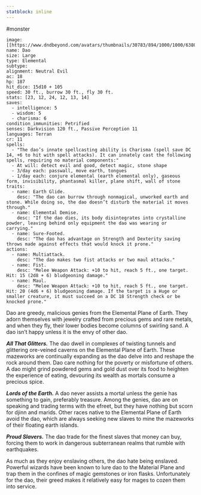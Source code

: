 ```yaml
---
statblock: inline
---
```

 #monster 

```statblock
image: [[https://www.dndbeyond.com/avatars/thumbnails/30783/894/1000/1000/638062023078340731.png]]
name: Dao
size: Large
type: Elemental
subtype: 
alignment: Neutral Evil
ac: 18
hp: 187
hit_dice: 15d10 + 105
speed: 30 ft., burrow 30 ft., fly 30 ft.
stats: [23, 12, 24, 12, 13, 14]
saves:
  - intelligence: 5
  - wisdom: 5
  - charisma: 6
condition_immunities: Petrified
senses: Darkvision 120 ft., Passive Perception 11
languages: Terran
cr: 11
spells:
  - "The dao’s innate spellcasting ability is Charisma (spell save DC 14, +6 to hit with spell attacks). It can innately cast the following spells, requiring no material components:"
  - At will: detect evil and good, detect magic, stone shape
  - 3/day each: passwall, move earth, tongues
  - 1/day each: conjure elemental (earth elemental only), gaseous form, invisibility, phantasmal killer, plane shift, wall of stone
traits:
  - name: Earth Glide.
    desc: "The dao can burrow through nonmagical, unworked earth and stone. While doing so, the dao doesn’t disturb the material it moves through."
  - name: Elemental Demise.
    desc: "If the dao dies, its body disintegrates into crystalline powder, leaving behind only equipment the dao was wearing or carrying."
  - name: Sure-Footed.
    desc: "The dao has advantage on Strength and Dexterity saving throws made against effects that would knock it prone."
actions:
  - name: Multiattack.
    desc: "The dao makes two fist attacks or two maul attacks."
  - name: Fist.
    desc: "Melee Weapon Attack: +10 to hit, reach 5 ft., one target. Hit: 15 (2d8 + 6) bludgeoning damage."
  - name: Maul.
    desc: "Melee Weapon Attack: +10 to hit, reach 5 ft., one target. Hit: 20 (4d6 + 6) bludgeoning damage. If the target is a Huge or smaller creature, it must succeed on a DC 18 Strength check or be knocked prone."
```

Dao are greedy, malicious genies from the Elemental Plane of Earth. They adorn themselves with jewelry crafted from precious gems and rare metals, and when they fly, their lower bodies become columns of swirling sand. A dao isn’t happy unless it is the envy of other dao.

_**All That Glitters.**_ The dao dwell in complexes of twisting tunnels and glittering ore-veined caverns on the Elemental Plane of Earth. These mazeworks are continually expanding as the dao delve into and reshape the rock around them. Dao care nothing for the poverty or misfortune of others. A dao might grind powdered gems and gold dust over its food to heighten the experience of eating, devouring its wealth as mortals consume a precious spice.

_**Lords of the Earth.**_ A dao never assists a mortal unless the genie has something to gain, preferably treasure. Among the genies, dao are on speaking and trading terms with the efreet, but they have nothing but scorn for djinn and marids. Other races native to the Elemental Plane of Earth avoid the dao, which are always seeking new slaves to mine the mazeworks of their floating earth islands.

_**Proud Slavers.**_ The dao trade for the finest slaves that money can buy, forcing them to work in dangerous subterranean realms that rumble with earthquakes.

As much as they enjoy enslaving others, the dao hate being enslaved. Powerful wizards have been known to lure dao to the Material Plane and trap them in the confines of magic gemstones or iron flasks. Unfortunately for the dao, their greed makes it relatively easy for mages to cozen them into service.